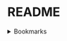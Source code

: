 # README


<details>
  <summary>Bookmarks</summary>

## Frontend

- https://gist.github.com/sarahatherbest/7ab61d18081d9b8179e09306cf9680df

## Data Science

- https://gist.github.com/sarahatherbest/f09c5a5e433aff11fb14126a3ad42531
- https://gist.github.com/sarahatherbest/6e7cadd5d7d527bca976cb37105ca442
- https://gist.github.com/sarahatherbest/71c6e99a75d8eec770b1d47b14f1ebfc
- https://gist.github.com/sarahatherbest/8cfd907027d4e95508dd27274f98691c

</details>
